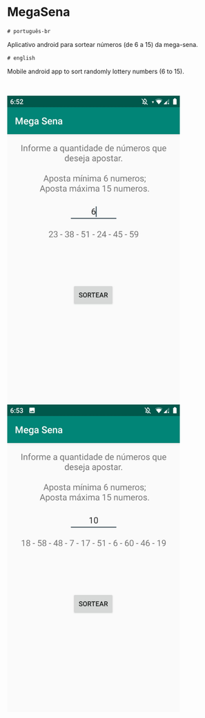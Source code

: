 # MegaSena

```diff
# português-br
```
Aplicativo android para sortear números (de 6 a 15) da mega-sena.
<br>

```diff
# english
```
Mobile android app to sort randomly lottery numbers (6 to 15).

<br>
<br>
<img src="./app%20images/m2.jpeg"   width="400">
<img src="./app%20images/m1.jpeg"   width="400">
